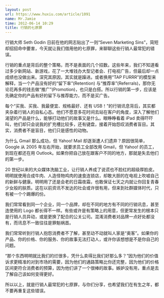 ```yaml
---
layout: post
url: https://www.huxiu.com/article/1091
name: Mr.Jamie
time: 2012-06-14 10:29
title: 行销的七原罪
---
```

行销大师 Seth Godin 日前在他的网志贴出了一则“Seven Marketing Sins”，简短却招招命中要害，今天就让我们借用他的七原罪，来聊聊这些行销人最常犯的错误。

行销的重点是背后的整个策略，而不是表面的几个招数。这些年来，我们不知道看过多少新网站、新游戏，花了一大堆钱办大型记者会、打电视广告，但最后却一点成绩也没做出来。深究其原因，其实就是躁进。或者换用“TAP FURRR”的模型来解释，当一个产品没有好的“留下率”(Retention) 与“推荐率”(Referrals)，那你无论花再多的钱去做“推广”(Promotion)，也只是白搭。所以行销的第一步，应该是先确定你的产品有好的留下与推荐能力，而不是买广告。

每个“买我、买我、我最便宜、规格最好、还有 USB！”的行销讯息背后，其实都夹杂着行销人的自私心态。他们不愿意多花时间去站在客户的角度，深入了解他们渴望的产品是什么，能够打动他们的故事又是什么。眼睁睁看着 iPad 卖得吓吓叫，他们却只会说我的扩充槽比较多，还有键盘，接着开始怨叹消费者盲目。其实，消费者不是盲目，他们只是感性的动物。

为什么 Gmail 那么成功，但 Yahoo! Mail 却逐渐遭人们遗弃？原因很简单，Google 从 2005 年左右开始，就要求员工全部改用 Gmail，但 Yahoo! 的员工，到现在都还在用 Outlook。如果你把自己放在跟客户不同的地方，那就是失去他们的第一步。

20 世纪以来的大众媒体洗脑工业，让行销人养成了说谎也不脸红的超级厚脸皮。明明就使用合成牛肉、人造怪物鸡肉的速食连锁店，却敢大胆的在电视上吹嘘自己的新鲜与健康。明明用了还是会老的日霜夜霜，也敢保证七天之内就让你回复青春少女般的肤质。这在以前资讯不发达的社会或许很有用，但来到社群媒体时代，只有被一个个踢爆的份。

我们常常看到同一个企业，同一个品牌，却在不同的地方有不同的行销讯息，甚至连使用的 Logo 都长得不一样。有些或许是有策略上的用意，但更常发生的根本只是行销人员异动，或是更换了配合的公关公司。混淆消费者对品牌一点好处都没有，而讯息不一致往往是罪魁祸首。

我们常常听到行销人抱怨消费者不了解，甚至动不动就叫人家是“奥客”。如果你的产品、你的价格、你的服务、你的故事无法打动人，或许你该想想是不是你自己的问题。

“那个东西明明就比我们的烂很多，凭什么卖得比我们好那么多？”因为他们的价值诉求更精准的对到市场的需要，因为他们的通路策略比你还完整，因为他们的价格区间更符合消费者的预算，因为他们讲了一个很棒的故事。嫉妒没有用，重点是去了解自己该如何变得更好。

所以以上，就是行销人最常犯的七原罪，与你们分享，也希望我们在有生之年，都不要再重复这些错误。

